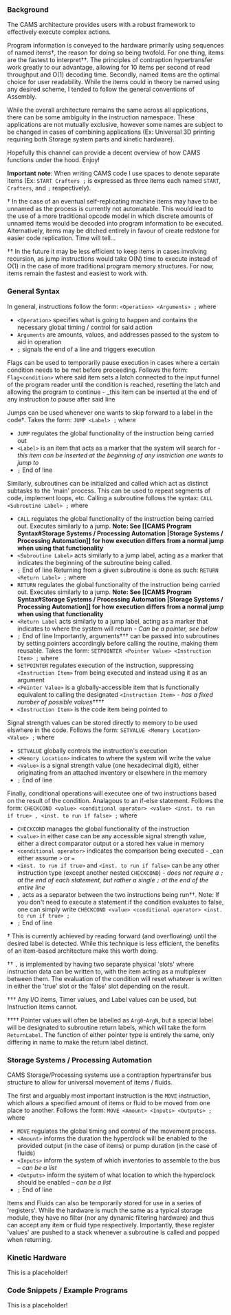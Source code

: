 ### Background

The CAMS architecture provides users with a robust framework to effectively execute complex actions.

Program information is conveyed to the hardware primarily using sequences of named items†, the reason for doing so being twofold. For one thing, items are the fastest to interpret††. The principles of contraption hypertransfer work greatly to our advantage, allowing for 10 items per second of read throughput and O(1) decoding time. Secondly, named items are the optimal choice for user readability. While the items could in theory be named using any desired scheme, I tended to follow the general conventions of Assembly.

While the overall architecture remains the same across all applications, there can be some ambiguity in the instruction namespace. These applications are not mutually exclusive, however some names are subject to be changed in cases of combining applications (Ex: Universal 3D printing requiring both Storage system parts and kinetic hardware). 

Hopefully this channel can provide a decent overview of how CAMS functions under the hood. Enjoy!

**Important note**: When writing CAMS code I use spaces to denote separate items (Ex: `START Crafters ;` is expressed as three items each named `START`, `Crafters`, and `;` respectively).



† In the case of an eventual self-replicating machine items may have to be unnamed as the process is currently not automatable. This would lead to the use of a more traditional opcode model in which discrete amounts of unnamed items would be decoded into program information to be executed. Alternatively, items may be ditched entirely in favour of create redstone for easier code replication. Time will tell...

†† In the future it may be less efficient to keep items in cases involving recursion, as jump instructions would take O(N) time to execute instead of O(1) in the case of more traditional program memory structures. For now, items remain the fastest and easiest to work with.

### General Syntax

In general, instructions follow the form:
`<Operation> <Arguments> ;`
where
- `<Operation>` specifies what is going to happen and contains the necessary global timing / control for said action
- `Arguments` are amounts, values, and addresses passed to the system to aid in operation
- `;` signals the end of a line and triggers execution

Flags can be used to temporarily pause execution in cases where a certain condition needs to be met before proceeding. Follows the form:
`Flag<condition>`
where said item sets a latch connected to the input funnel of the program reader until the condition is reached, resetting the latch and allowing the program to continue - _this item can be inserted at the end of any instruction to pause after said line

Jumps can be used whenever one wants to skip forward to a label in the code†. Takes the form:
`JUMP <Label> ;`
where
- `JUMP` regulates the global functionality of the instruction being carried out
- `<Label>` is an item that acts as a marker that the system will search for - _this item can be inserted at the beginning of any instriction one wants to jump to_
- `;` End of line

Similarly, subroutines can be initialized and called which act as distinct subtasks to the 'main' process. This can be used to repeat segments of code, implement loops, etc. Calling a subroutine follows the syntax:
`CALL <Subroutine Label> ;`
where
- `CALL` regulates the global functionality of the instruction being carried out. Executes similarly to a jump. **Note: See [[CAMS Program Syntax#Storage Systems / Processing Automation |Storage Systems / Processing Automation]] for how execution differs from a normal jump when using that functionality**
- `<Subroutine Label>` acts similarly to a jump label, acting as a marker that indicates the beginning of the subroutine being called.
- `;` End of line
Returning from a given subroutine is done as such:
`RETURN <Return Label> ;`
where
- `RETURN` regulates the global functionality of the instruction being carried out. Executes similarly to a jump. **Note: See [[CAMS Program Syntax#Storage Systems / Processing Automation |Storage Systems / Processing Automation]] for how execution differs from a normal jump when using that functionality**
- `<Return Label` acts similarly to a jump label, acting as a marker that indicates to where the system will return - _Can be a pointer, see below_
- `;` End of line
Importantly, arguments††† can be passed into subroutines by setting pointers accordingly before calling the routine, making them reusable. Takes the form:
`SETPOINTER <Pointer Value> <Instruction Item> ;`
where
- `SETPOINTER` regulates execution of the instruction, suppressing `<Instruction Item>` from being executed and instead using it as an argument
- `<Pointer Value>` is a globally-accessible item that is functionally equivalent to calling the designated `<Instruction Item>` - _has a fixed number of possible values_††††
- `<Instruction Item>` is the code item being pointed to

Signal strength values can be stored directly to memory to be used elswhere in the code. Follows the form:
`SETVALUE <Memory Location> <Value> ;`
where
- `SETVALUE` globally controls the instruction's execution
- `<Memory Location>` indicates to where the system will write the value
- `<Value>` is a signal strength value (one hexadecimal digit), either originating from an attached inventory or elsewhere in the memory
- `;` End of line

Finally, conditional operations will executee one of two instructions based on the result of the condition. Analagous to an if-else statement. Follows the form:
`CHECKCOND <value> <conditional operator> <value> <inst. to run if true> , <inst. to run if false> ;`
where
- `CHECKCOND` manages the global functionality of the instruction
- `<value>` in either case can be any accessible signal strength value, either a direct comparator output or a stored hex value in memory
- `<conditional operator>` indicates the comparison being executed - _can either assume `>` or `=`
- `<inst. to run if true>` and `<inst. to run if false>` can be any other instruction type (except another nested `CHECKCOND`) - _does not require a `;` at the end of each statement, but rather a single `;` at the end of the entire line_
- `,` acts as a separator between the two instructions being run††.
Note: If you don't need to execute a statement if the condition evaluates to false, one can simply write `CHECKCOND <value> <conditional operator> <inst. to run if true> ;`
- `;` End of line



† This is currently achieved by reading forward (and overflowing) until the desired label is detected. While this technique is less efficient, the benefits of an item-based architecture make this worth doing.

†† `,` is implemented by having two separate physical 'slots' where instruction data can be written to, with the item acting as a multiplexer between them. The evaluation of the condition will reset whatever is written in either the 'true' slot or the 'false' slot depending on the result.

††† Any I/O items, Timer values, and Label values can be used, but Instruction items cannot.

†††† Pointer values will often be labelled as `Arg0`-`ArgN`, but a special label will be designated to subroutine return labels, which will take the form `ReturnLabel`. The function of either pointer type is entirely the same, only differing in name to make the return label distinct.

### Storage Systems / Processing Automation

CAMS Storage/Processing systems use a contraption hypertransfer bus structure to allow for universal movement of items / fluids.

The first and arguably most important instruction is the `MOVE` instruction, which allows a specified amount of items or fluid to be moved from one place to another. Follows the form:
`MOVE <Amount> <Inputs> <Outputs> ;`
where
- `MOVE` regulates the global timing and control of the movement process.
- `<Amount>` informs the duration the hyperclock will be enabled to the provided output (in the case of items) or pump duration (in the case of fluids)
- `<Inputs>` inform the system of which inventories to assemble to the bus – _can be a list_
- `<Outputs>` inform the system of what location to which the hyperclock should be enabled – _can be a list_
- `;` End of line

Items and Fluids can also be temporarily stored for use in a series of 'registers'. While the hardware is much the same as a typical storage module, they have no filter (nor any dynamic filtering hardware) and thus can accept any item or fluid type respectively. Importantly, these register 'values' are pushed to a stack whenever a subroutine is called and popped when returning.

### Kinetic Hardware

This is a placeholder!
### Code Snippets / Example Programs

This is a placeholder!
